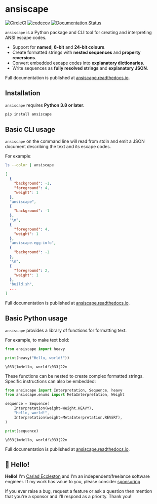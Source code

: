 # ansiscape

[![CircleCI](https://circleci.com/gh/cariad/ansiscape/tree/main.svg?style=shield)](https://circleci.com/gh/cariad/ansiscape/tree/main) [![codecov](https://codecov.io/gh/cariad/ansiscape/branch/main/graph/badge.svg?token=cn6UnSvD8u)](https://codecov.io/gh/cariad/ansiscape) [![Documentation Status](https://readthedocs.org/projects/ansiscape/badge/?version=latest)](https://ansiscape.readthedocs.io/en/latest/?badge=latest)

`ansiscape` is a Python package and CLI tool for creating and interpreting ANSI escape codes.

- Support for **named**, **8-bit** and **24-bit colours**.
- Create formatted strings with **nested sequences** and **property reversions**.
- Convert embedded escape codes into **explanatory dictionaries**.
- Write sequences as **fully resolved strings** and **explanatory JSON**.

Full documentation is published at [ansiscape.readthedocs.io](https://ansiscape.readthedocs.io).

## Installation

`ansiscape` requires **Python 3.8 or later**.

```bash
pip install ansiscape
```

## Basic CLI usage

`ansiscape` on the command line will read from stdin and emit a JSON document describing the text and its escape codes.

For example:

```bash
ls --color | ansiscape
```

```json
[
  {
    "background": -1,
    "foreground": 4,
    "weight": 1
  },
  "ansiscape",
  {
    "background": -1
  },
  "\n",
  {
    "foreground": 4,
    "weight": 1
  },
  "ansiscape.egg-info",
  {
    "background": -1
  },
  "\n",
  {
    "foreground": 2,
    "weight": 1
  },
  "build.sh",
  ...
]
```

Full documentation is published at [ansiscape.readthedocs.io](https://ansiscape.readthedocs.io).

## Basic Python usage

`ansiscape` provides a library of functions for formatting text.

For example, to make text bold:

```python
from ansiscape import heavy

print(heavy("Hello, world!"))
```

```text
\033[1mHello, world!\033[22m
```

These functions can be nested to create complex formatted strings. Specific instructions can also be embedded:

```python
from ansiscape import Interpretation, Sequence, heavy
from ansiscape.enums import MetaInterpretation, Weight

sequence = Sequence(
    Interpretation(weight=Weight.HEAVY),
    "Hello, world!",
    Interpretation(weight=MetaInterpretation.REVERT),
)

print(sequence)
```

```text
\033[1mHello, world!\033[22m
```

Full documentation is published at [ansiscape.readthedocs.io](https://ansiscape.readthedocs.io).

## 👋 Hello!

**Hello!** I'm [Cariad Eccleston](https://cariad.io) and I'm an independent/freelance software engineer. If my work has value to you, please consider [sponsoring](https://github.com/sponsors/cariad/).

If you ever raise a bug, request a feature or ask a question then mention that you're a sponsor and I'll respond as a priority. Thank you!
